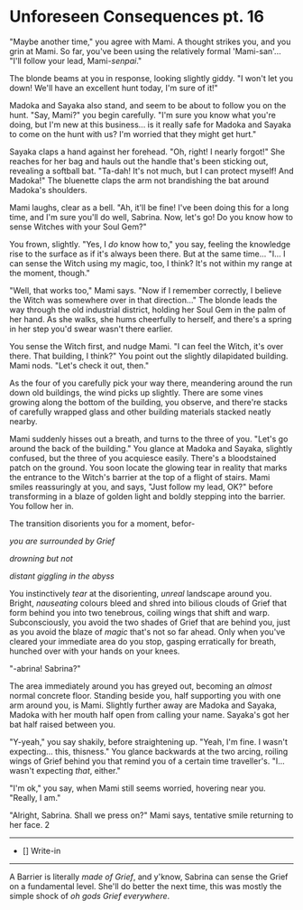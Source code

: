 # Unforeseen Consequences pt. 16

"Maybe another time," you agree with Mami. A thought strikes you, and you grin at Mami. So far, you've been using the relatively formal 'Mami-san'... "I'll follow your lead, Mami-*senpai*."

The blonde beams at you in response, looking slightly giddy. "I won't let you down! We'll have an excellent hunt today, I'm sure of it!"

Madoka and Sayaka also stand, and seem to be about to follow you on the hunt. "Say, Mami?" you begin carefully. "I'm sure you know what you're doing, but I'm new at this business... is it really safe for Madoka and Sayaka to come on the hunt with us? I'm worried that they might get hurt."

Sayaka claps a hand against her forehead. "Oh, right! I nearly forgot!" She reaches for her bag and hauls out the handle that's been sticking out, revealing a softball bat. "Ta-dah! It's not much, but I can protect myself! And Madoka!" The bluenette claps the arm not brandishing the bat around Madoka's shoulders.

Mami laughs, clear as a bell. "Ah, it'll be fine! I've been doing this for a long time, and I'm sure you'll do well, Sabrina. Now, let's go! Do you know how to sense Witches with your Soul Gem?"

You frown, slightly. "Yes, I *do* know how to," you say, feeling the knowledge rise to the surface as if it's always been there. But at the same time... "I... I can sense the Witch using my magic, too, I think? It's not within my range at the moment, though."

"Well, that works too," Mami says. "Now if I remember correctly, I believe the Witch was somewhere over in that direction..." The blonde leads the way through the old industrial district, holding her Soul Gem in the palm of her hand. As she walks, she hums cheerfully to herself, and there's a spring in her step you'd swear wasn't there earlier.

You sense the Witch first, and nudge Mami. "I can feel the Witch, it's over there. That building, I think?" You point out the slightly dilapidated building. Mami nods. "Let's check it out, then."

As the four of you carefully pick your way there, meandering around the run down old buildings, the wind picks up slightly. There are some vines growing along the bottom of the building, you observe, and there're stacks of carefully wrapped glass and other building materials stacked neatly nearby.

Mami suddenly hisses out a breath, and turns to the three of you. "Let's go around the back of the building." You glance at Madoka and Sayaka, slightly confused, but the three of you acquiesce easily.
There's a bloodstained patch on the ground.
You soon locate the glowing tear in reality that marks the entrance to the Witch's barrier at the top of a flight of stairs. Mami smiles reassuringly at you, and says, "Just follow my lead, OK?" before transforming in a blaze of golden light and boldly stepping into the barrier. You follow her in.

The transition disorients you for a moment, befor-

*you are surrounded by Grief*​

*drowning but not*​

*distant giggling in the abyss*

You instinctively *tear* at the disorienting, *unreal* landscape around you. Bright, *nauseating* colours bleed and shred into bilious clouds of Grief that form behind you into two tenebrous, coiling wings that shift and warp. Subconsciously, you avoid the two shades of Grief that are behind you, just as you avoid the blaze of *magic* that's not so far ahead. Only when you've cleared your immediate area do you stop, gasping erratically for breath, hunched over with your hands on your knees.

"-abrina! Sabrina?"

The area immediately around you has greyed out, becoming an *almost* normal concrete floor. Standing beside you, half supporting you with one arm around you, is Mami. Slightly further away are Madoka and Sayaka, Madoka with her mouth half open from calling your name. Sayaka's got her bat half raised between you.

"Y-yeah," you say shakily, before straightening up. "Yeah, I'm fine. I wasn't expecting... this, thisness." You glance backwards at the two arcing, roiling wings of Grief behind you that remind you of a certain time traveller's. "I... wasn't expecting *that*, either."

"I'm ok," you say, when Mami still seems worried, hovering near you. "Really, I am."

"Alright, Sabrina. Shall we press on?" Mami says, tentative smile returning to her face.
2

---

- []  Write-in

---

A Barrier is literally *made of Grief*, and y'know, Sabrina can sense the Grief on a fundamental level. She'll do better the next time, this was mostly the simple shock of *oh gods Grief everywhere*.
